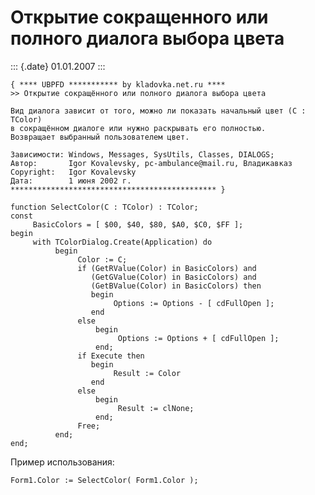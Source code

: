 Открытие сокращенного или полного диалога выбора цвета
======================================================

::: {.date}
01.01.2007
:::

    { **** UBPFD *********** by kladovka.net.ru ****
    >> Открытие сокращённого или полного диалога выбора цвета
     
    Вид диалога зависит от того, можно ли показать начальный цвет (C : TColor) 
    в сокращённом диалоге или нужно раскрывать его полностью. 
    Возвращает выбранный пользователем цвет.
     
    Зависимости: Windows, Messages, SysUtils, Classes, DIALOGS;
    Автор:       Igor Kovalevsky, pc-ambulance@mail.ru, Владикавказ
    Copyright:   Igor Kovalevsky
    Дата:        1 июня 2002 г.
    ********************************************** }
     
    function SelectColor(C : TColor) : TColor;
    const
         BasicColors = [ $00, $40, $80, $A0, $C0, $FF ];
    begin
         with TColorDialog.Create(Application) do
              begin
                   Color := C;
                   if (GetRValue(Color) in BasicColors) and
                      (GetGValue(Color) in BasicColors) and
                      (GetBValue(Color) in BasicColors) then
                      begin
                           Options := Options - [ cdFullOpen ];
                      end
                   else
                       begin
                            Options := Options + [ cdFullOpen ];
                       end;
                   if Execute then
                      begin
                           Result := Color
                      end
                   else
                       begin
                            Result := clNone;
                       end;
                   Free;
              end;
    end; 

Пример использования:

    Form1.Color := SelectColor( Form1.Color ); 
